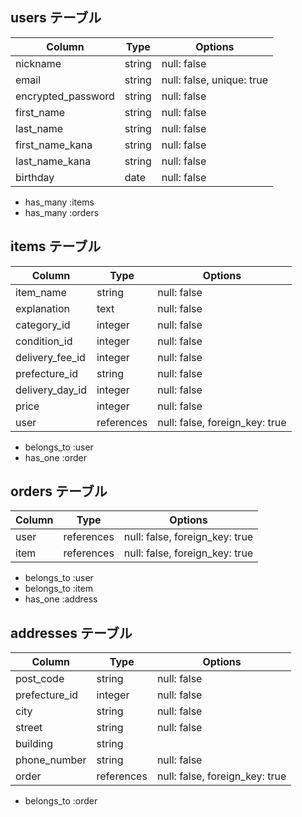 ## users テーブル

| Column             | Type   | Options     |
| ------------------ | ------ | ----------- |
| nickname           | string | null: false |
| email              | string | null: false, unique: true |
| encrypted_password | string | null: false |
| first_name         | string | null: false |
| last_name          | string | null: false |
| first_name_kana    | string | null: false |
| last_name_kana     | string | null: false |
| birthday           | date   | null: false |

- has_many :items
- has_many :orders

## items テーブル

| Column          | Type       | Options      |
| --------------- | ---------- | ------------ |
| item_name       | string     | null: false  |
| explanation     | text       | null: false  |
| category_id     | integer    | null: false  |
| condition_id    | integer    | null: false  |
| delivery_fee_id | integer    | null: false  |
| prefecture_id   | string     | null: false  |
| delivery_day_id | integer    | null: false  |
| price           | integer    | null: false  |
| user            | references | null: false, foreign_key: true |

- belongs_to :user
- has_one :order

## orders テーブル

| Column | Type       | Options      |
| ------ | ---------- | ------------ |
| user   | references | null: false, foreign_key: true |
| item   | references | null: false, foreign_key: true |

- belongs_to :user
- belongs_to :item
- has_one :address

## addresses テーブル

| Column       | Type        | Options     |
| ------------- | ---------- | ----------- |
| post_code     | string     | null: false |
| prefecture_id | integer    | null: false |
| city          | string     | null: false |
| street        | string     | null: false |
| building      | string     |             |
| phone_number  | string     | null: false |
| order         | references | null: false, foreign_key: true |

- belongs_to :order
